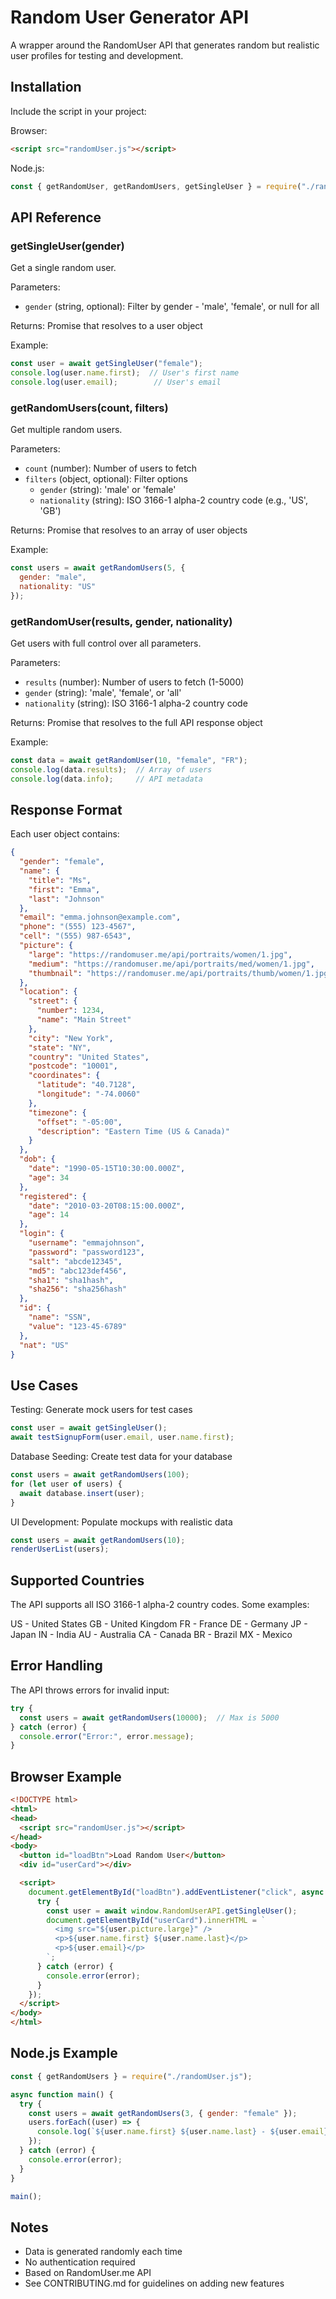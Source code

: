 # Random User Generator API

A wrapper around the RandomUser API that generates random but realistic user profiles for testing and development.

## Installation

Include the script in your project:

Browser:
```html
<script src="randomUser.js"></script>
```

Node.js:
```javascript
const { getRandomUser, getRandomUsers, getSingleUser } = require("./randomUser.js");
```

## API Reference

### getSingleUser(gender)

Get a single random user.

Parameters:
- `gender` (string, optional): Filter by gender - 'male', 'female', or null for all

Returns: Promise that resolves to a user object

Example:
```javascript
const user = await getSingleUser("female");
console.log(user.name.first);  // User's first name
console.log(user.email);        // User's email
```

### getRandomUsers(count, filters)

Get multiple random users.

Parameters:
- `count` (number): Number of users to fetch
- `filters` (object, optional): Filter options
  - `gender` (string): 'male' or 'female'
  - `nationality` (string): ISO 3166-1 alpha-2 country code (e.g., 'US', 'GB')

Returns: Promise that resolves to an array of user objects

Example:
```javascript
const users = await getRandomUsers(5, {
  gender: "male",
  nationality: "US"
});
```

### getRandomUser(results, gender, nationality)

Get users with full control over all parameters.

Parameters:
- `results` (number): Number of users to fetch (1-5000)
- `gender` (string): 'male', 'female', or 'all'
- `nationality` (string): ISO 3166-1 alpha-2 country code

Returns: Promise that resolves to the full API response object

Example:
```javascript
const data = await getRandomUser(10, "female", "FR");
console.log(data.results);  // Array of users
console.log(data.info);     // API metadata
```

## Response Format

Each user object contains:

```json
{
  "gender": "female",
  "name": {
    "title": "Ms",
    "first": "Emma",
    "last": "Johnson"
  },
  "email": "emma.johnson@example.com",
  "phone": "(555) 123-4567",
  "cell": "(555) 987-6543",
  "picture": {
    "large": "https://randomuser.me/api/portraits/women/1.jpg",
    "medium": "https://randomuser.me/api/portraits/med/women/1.jpg",
    "thumbnail": "https://randomuser.me/api/portraits/thumb/women/1.jpg"
  },
  "location": {
    "street": {
      "number": 1234,
      "name": "Main Street"
    },
    "city": "New York",
    "state": "NY",
    "country": "United States",
    "postcode": "10001",
    "coordinates": {
      "latitude": "40.7128",
      "longitude": "-74.0060"
    },
    "timezone": {
      "offset": "-05:00",
      "description": "Eastern Time (US & Canada)"
    }
  },
  "dob": {
    "date": "1990-05-15T10:30:00.000Z",
    "age": 34
  },
  "registered": {
    "date": "2010-03-20T08:15:00.000Z",
    "age": 14
  },
  "login": {
    "username": "emmajohnson",
    "password": "password123",
    "salt": "abcde12345",
    "md5": "abc123def456",
    "sha1": "sha1hash",
    "sha256": "sha256hash"
  },
  "id": {
    "name": "SSN",
    "value": "123-45-6789"
  },
  "nat": "US"
}
```

## Use Cases

Testing: Generate mock users for test cases
```javascript
const user = await getSingleUser();
await testSignupForm(user.email, user.name.first);
```

Database Seeding: Create test data for your database
```javascript
const users = await getRandomUsers(100);
for (let user of users) {
  await database.insert(user);
}
```

UI Development: Populate mockups with realistic data
```javascript
const users = await getRandomUsers(10);
renderUserList(users);
```

## Supported Countries

The API supports all ISO 3166-1 alpha-2 country codes. Some examples:

US - United States
GB - United Kingdom
FR - France
DE - Germany
JP - Japan
IN - India
AU - Australia
CA - Canada
BR - Brazil
MX - Mexico

## Error Handling

The API throws errors for invalid input:

```javascript
try {
  const users = await getRandomUsers(10000);  // Max is 5000
} catch (error) {
  console.error("Error:", error.message);
}
```

## Browser Example

```html
<!DOCTYPE html>
<html>
<head>
  <script src="randomUser.js"></script>
</head>
<body>
  <button id="loadBtn">Load Random User</button>
  <div id="userCard"></div>

  <script>
    document.getElementById("loadBtn").addEventListener("click", async () => {
      try {
        const user = await window.RandomUserAPI.getSingleUser();
        document.getElementById("userCard").innerHTML = `
          <img src="${user.picture.large}" />
          <p>${user.name.first} ${user.name.last}</p>
          <p>${user.email}</p>
        `;
      } catch (error) {
        console.error(error);
      }
    });
  </script>
</body>
</html>
```

## Node.js Example

```javascript
const { getRandomUsers } = require("./randomUser.js");

async function main() {
  try {
    const users = await getRandomUsers(3, { gender: "female" });
    users.forEach((user) => {
      console.log(`${user.name.first} ${user.name.last} - ${user.email}`);
    });
  } catch (error) {
    console.error(error);
  }
}

main();
```

## Notes

- Data is generated randomly each time
- No authentication required
- Based on RandomUser.me API
- See CONTRIBUTING.md for guidelines on adding new features
